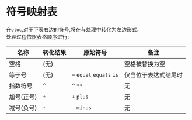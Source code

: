 # 符号映射表  

在`oloc`,对于下表右边的符号,将在与处理中转化为左边形式.  
处理过程依照表格顺序进行:  

| 名称     | 转化结果 | 原始符号                      | 备注         |
|--------|------|---------------------------|------------|
| 空格     | (无)  | ` `                       | 空格被替换为空    | 
| 等于号    | (无)  | `=` `equal` `equals` `is` | 仅当位于表达式结尾时 |
| 指数符号   | `^`  | `^` `**`                  | 无          |
| 加号(正号) | `+`  | `+` `plus`                | 无          |  
| 减号(负号) | `-`  | `-` `minus`               | 无          |
